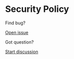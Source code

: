# Security Policy

Find bug?

[Open issue](https://github.com/userdocs/qbittorrent-nox-static/issues/new/choose)

Got question?

[Start discussion](https://github.com/userdocs/qbittorrent-nox-static/discussions/new/choose)
